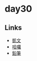 # day30

## Links

- [凱文](https://rabbittee.github.io/JavaScript30/day30/kevin/)
- [哈囉](https://rabbittee.github.io/JavaScript30/day30/kirby/)
- [鉛筆](https://rabbittee.github.io/JavaScript30/day30/pencil/)
